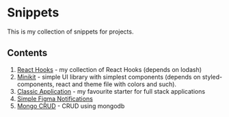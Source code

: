 # Snippets

This is my collection of snippets for projects.

## Contents

1. [React Hooks](https://github.com/lxchurbakov/snippets/blob/main/react-hooks/index.tsx) - my collection of React Hooks (depends on lodash)
2. [Minikit](https://github.com/lxchurbakov/snippets/tree/main/minikit) - simple UI library with simplest components (depends on styled-components, react and theme file with colors and such).
3. [Classic Application](https://github.com/lxchurbakov/snippets/tree/main/classic-application) - my favourite starter for full stack applications
4. [Simple Figma Notifications](https://github.com/lxchurbakov/snippets/tree/main/figma-notifications)
5. [Mongo CRUD](https://github.com/lxchurbakov/snippets/tree/main/mongo-crud) - CRUD using mongodb
